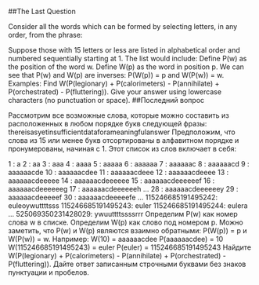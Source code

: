 ##The Last Question

Consider all the words which can be formed by selecting letters, in any order, from the phrase:

Suppose those with 15 letters or less are listed in alphabetical order and numbered sequentially starting at 1.
The list would include:
Define P(w) as the position of the word w.
Define W(p) as the word in position p.
We can see that P(w) and W(p) are inverses: P(W(p)) = p and W(P(w)) = w.
Examples:
Find W(P(legionary) + P(calorimeters) - P(annihilate) + P(orchestrated) - P(fluttering)).
Give your answer using lowercase characters (no punctuation or space).
##Последний вопрос

Рассмотрим все возможные слова, которые можно составить из расположенных в любом порядке букв следующей фразы:
thereisasyetinsufficientdataforameaningfulanswer
Предположим, что слова из 15 или менее букв отсортированы в алфавитном порядке и пронумерованы, начиная с 1.
Этот список из слов включает в себя:

1 : a
2 : aa
3 : aaa
4 : aaaa
5 : aaaaa
6 : aaaaaa
7 : aaaaaac
8 : aaaaaacd
9 : aaaaaacde
10 : aaaaaacdee
11 : aaaaaacdeee
12 : aaaaaacdeeee
13 : aaaaaacdeeeee
14 : aaaaaacdeeeeee
15 : aaaaaacdeeeeeef
16 : aaaaaacdeeeeeeg
17 : aaaaaacdeeeeeeh
...
28 : aaaaaacdeeeeeey
29 : aaaaaacdeeeeef
30 : aaaaaacdeeeeefe
...
115246685191495242: euleoywuttttsss
115246685191495243: euler
115246685191495244: eulera
...
525069350231428029: ywuuttttssssrrr
Определим P(w) как номер слова w в списке.
Определим W(p) как слово под номером p.
Можно заметить, что P(w) и W(p) являются взаимно обратными: P(W(p)) = p и W(P(w)) = w.
Например:
W(10) = aaaaaacdee
P(aaaaaacdee) = 10
W(115246685191495243) = euler
P(euler) = 115246685191495243
Найдите W(P(legionary) + P(calorimeters) - P(annihilate) + P(orchestrated) - P(fluttering)).
Дайте ответ записанным строчными буквами без знаков пунктуации и пробелов.
